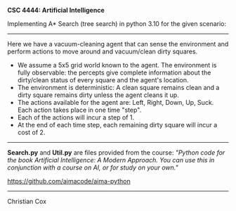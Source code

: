 **CSC 4444: Artificial Intelligence**

Implementing A* Search (tree search) in python 3.10 for the given scenario:

___________________________________________________________________________________________________________________________________________________________________________________
Here we have a vacuum-cleaning agent that can sense the environment and perform actions to move around and vacuum/clean dirty squares.
- We assume a 5x5 grid world known to the agent. The environment is fully observable: the percepts give complete information about the dirty/clean status of every square and the agent's location.
- The environment is deterministic: A clean square remains clean and a dirty square remains dirty unless the agent cleans it up.
- The actions available for the agent are: Left, Right, Down, Up, Suck. Each action takes place in one time "step".
- Each of the actions will incur a step of 1.
- At the end of each time step, each remaining dirty square will incur a cost of 2.
___________________________________________________________________________________________________________________________________________________________________________________

**Search.py** and **Util.py** are files provided from the course:
_"Python code for the book Artificial Intelligence: A Modern Approach. You can use this in conjunction with a course on AI, or for study on your own."_

https://github.com/aimacode/aima-python
___________________________________________________________________________________________________________________________________________________________________________________

Christian Cox

